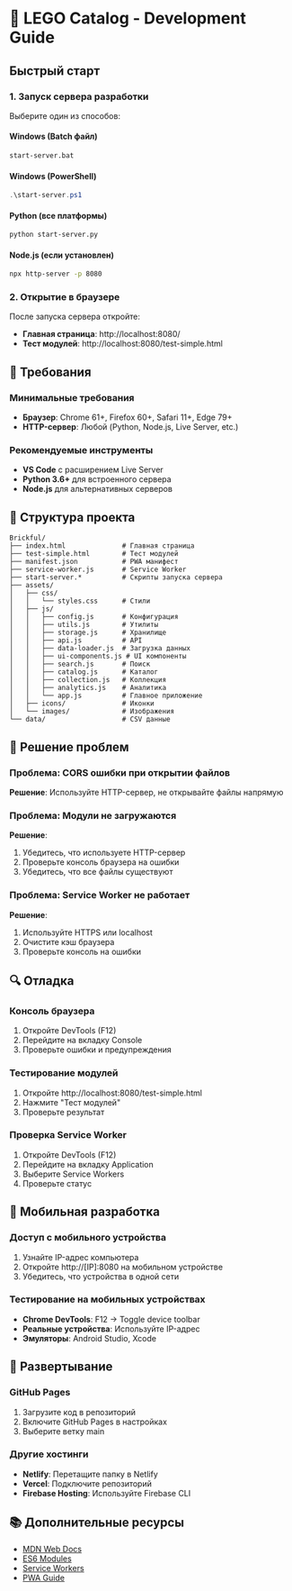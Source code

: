 # 🚀 LEGO Catalog - Development Guide

## Быстрый старт

### 1. Запуск сервера разработки

Выберите один из способов:

#### Windows (Batch файл)
```bash
start-server.bat
```

#### Windows (PowerShell)
```powershell
.\start-server.ps1
```

#### Python (все платформы)
```bash
python start-server.py
```

#### Node.js (если установлен)
```bash
npx http-server -p 8080
```

### 2. Открытие в браузере

После запуска сервера откройте:
- **Главная страница**: http://localhost:8080/
- **Тест модулей**: http://localhost:8080/test-simple.html

## 🔧 Требования

### Минимальные требования
- **Браузер**: Chrome 61+, Firefox 60+, Safari 11+, Edge 79+
- **HTTP-сервер**: Любой (Python, Node.js, Live Server, etc.)

### Рекомендуемые инструменты
- **VS Code** с расширением Live Server
- **Python 3.6+** для встроенного сервера
- **Node.js** для альтернативных серверов

## 📁 Структура проекта

```
Brickful/
├── index.html              # Главная страница
├── test-simple.html        # Тест модулей
├── manifest.json           # PWA манифест
├── service-worker.js       # Service Worker
├── start-server.*          # Скрипты запуска сервера
├── assets/
│   ├── css/
│   │   └── styles.css      # Стили
│   ├── js/
│   │   ├── config.js       # Конфигурация
│   │   ├── utils.js        # Утилиты
│   │   ├── storage.js      # Хранилище
│   │   ├── api.js          # API
│   │   ├── data-loader.js  # Загрузка данных
│   │   ├── ui-components.js # UI компоненты
│   │   ├── search.js       # Поиск
│   │   ├── catalog.js      # Каталог
│   │   ├── collection.js   # Коллекция
│   │   ├── analytics.js    # Аналитика
│   │   └── app.js          # Главное приложение
│   ├── icons/              # Иконки
│   └── images/             # Изображения
└── data/                   # CSV данные
```

## 🐛 Решение проблем

### Проблема: CORS ошибки при открытии файлов
**Решение**: Используйте HTTP-сервер, не открывайте файлы напрямую

### Проблема: Модули не загружаются
**Решение**: 
1. Убедитесь, что используете HTTP-сервер
2. Проверьте консоль браузера на ошибки
3. Убедитесь, что все файлы существуют

### Проблема: Service Worker не работает
**Решение**:
1. Используйте HTTPS или localhost
2. Очистите кэш браузера
3. Проверьте консоль на ошибки

## 🔍 Отладка

### Консоль браузера
1. Откройте DevTools (F12)
2. Перейдите на вкладку Console
3. Проверьте ошибки и предупреждения

### Тестирование модулей
1. Откройте http://localhost:8080/test-simple.html
2. Нажмите "Тест модулей"
3. Проверьте результат

### Проверка Service Worker
1. Откройте DevTools (F12)
2. Перейдите на вкладку Application
3. Выберите Service Workers
4. Проверьте статус

## 📱 Мобильная разработка

### Доступ с мобильного устройства
1. Узнайте IP-адрес компьютера
2. Откройте http://[IP]:8080 на мобильном устройстве
3. Убедитесь, что устройства в одной сети

### Тестирование на мобильных устройствах
- **Chrome DevTools**: F12 → Toggle device toolbar
- **Реальные устройства**: Используйте IP-адрес
- **Эмуляторы**: Android Studio, Xcode

## 🚀 Развертывание

### GitHub Pages
1. Загрузите код в репозиторий
2. Включите GitHub Pages в настройках
3. Выберите ветку main

### Другие хостинги
- **Netlify**: Перетащите папку в Netlify
- **Vercel**: Подключите репозиторий
- **Firebase Hosting**: Используйте Firebase CLI

## 📚 Дополнительные ресурсы

- [MDN Web Docs](https://developer.mozilla.org/)
- [ES6 Modules](https://developer.mozilla.org/en-US/docs/Web/JavaScript/Guide/Modules)
- [Service Workers](https://developer.mozilla.org/en-US/docs/Web/API/Service_Worker_API)
- [PWA Guide](https://web.dev/progressive-web-apps/)